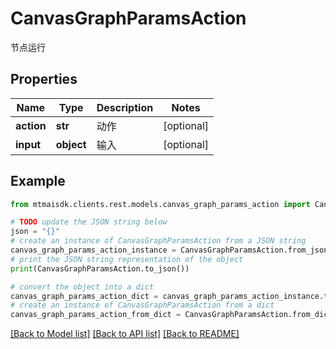 # CanvasGraphParamsAction

节点运行

## Properties

Name | Type | Description | Notes
------------ | ------------- | ------------- | -------------
**action** | **str** | 动作 | [optional] 
**input** | **object** | 输入 | [optional] 

## Example

```python
from mtmaisdk.clients.rest.models.canvas_graph_params_action import CanvasGraphParamsAction

# TODO update the JSON string below
json = "{}"
# create an instance of CanvasGraphParamsAction from a JSON string
canvas_graph_params_action_instance = CanvasGraphParamsAction.from_json(json)
# print the JSON string representation of the object
print(CanvasGraphParamsAction.to_json())

# convert the object into a dict
canvas_graph_params_action_dict = canvas_graph_params_action_instance.to_dict()
# create an instance of CanvasGraphParamsAction from a dict
canvas_graph_params_action_from_dict = CanvasGraphParamsAction.from_dict(canvas_graph_params_action_dict)
```
[[Back to Model list]](../README.md#documentation-for-models) [[Back to API list]](../README.md#documentation-for-api-endpoints) [[Back to README]](../README.md)


